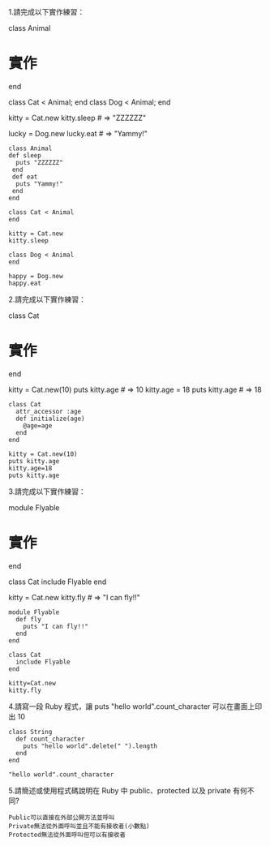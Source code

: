 1.請完成以下實作練習：

class Animal
  # 實作
end

class Cat < Animal; end
class Dog < Animal; end

kitty = Cat.new
kitty.sleep     # => "ZZZZZZ"

lucky = Dog.new
lucky.eat       # => "Yammy!"
```
class Animal
def sleep
  puts "ZZZZZZ"
 end
 def eat
  puts "Yammy!"
 end
end

class Cat < Animal
end

kitty = Cat.new
kitty.sleep

class Dog < Animal
end

happy = Dog.new
happy.eat
```
2.請完成以下實作練習：

class Cat
  # 實作
end

kitty = Cat.new(10)
puts kitty.age       # => 10
kitty.age = 18
puts kitty.age       # => 18
```
class Cat
  attr_accessor :age
  def initialize(age)
    @age=age
  end
end

kitty = Cat.new(10)
puts kitty.age
kitty.age=18
puts kitty.age
```
3.請完成以下實作練習：

module Flyable
  # 實作
end

class Cat
  include Flyable
end

kitty = Cat.new
kitty.fly         # => "I can fly!!"
```
module Flyable
  def fly
    puts "I can fly!!"
  end
end

class Cat
  include Flyable
end

kitty=Cat.new
kitty.fly
```
4.請寫一段 Ruby 程式，讓 puts "hello world".count_character 可以在畫面上印出 10
```
class String
  def count_character
    puts "hello world".delete(" ").length
  end
end

"hello world".count_character
```
5.請簡述或使用程式碼說明在 Ruby 中 public、protected 以及 private 有何不同?
```
Public可以直接在外部公開方法並呼叫
Private無法從外面呼叫並且不能有接收者(小數點)
Protected無法從外面呼叫但可以有接收者
```
